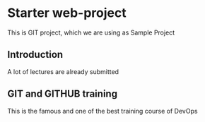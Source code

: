 # Starter web-project
This is GIT project, which we are using as Sample Project

## Introduction
A lot of lectures are already submitted 

## GIT and GITHUB training
This is the famous and one of the best training course of DevOps
